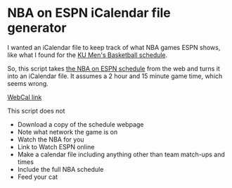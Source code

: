 # NBA on ESPN iCalendar file generator

I wanted an iCalendar file to keep track of what NBA games ESPN shows, like what I found for the [KU Men's Basketball schedule](http://www.kuathletics.com/schedule.aspx?path=mbball&print=true&version=1).

So, this script takes [the NBA on ESPN schedule](http://espn.go.com/nba/television) from the web and turns it into an iCalendar file. It assumes a 2 hour and 15 minute game time, which seems wrong.

[WebCal link](webcal://fortheloveofbasketball.net/nba_on_espn.ics)

This script does not

- Download a copy of the schedule webpage
- Note what network the game is on
- Watch the NBA for you
- Link to Watch ESPN online
- Make a calendar file including anything other than team match-ups and times
- Include the full NBA schedule
- Feed your cat
